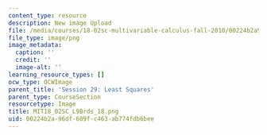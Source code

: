 ```yaml
---
content_type: resource
description: New image Upload
file: /media/courses/18-02sc-multivariable-calculus-fall-2010/00224b2a96df609fc463ab774fdb6bee_MIT18_02SC_L9Brds_18.png
file_type: image/png
image_metadata:
  caption: ''
  credit: ''
  image-alt: ''
learning_resource_types: []
ocw_type: OCWImage
parent_title: 'Session 29: Least Squares'
parent_type: CourseSection
resourcetype: Image
title: MIT18_02SC_L9Brds_18.png
uid: 00224b2a-96df-609f-c463-ab774fdb6bee
---
```

